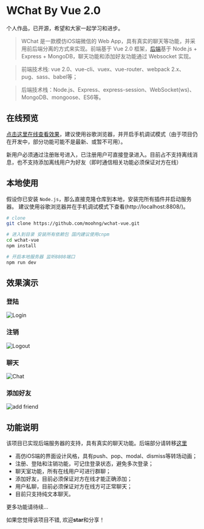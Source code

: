 # WChat By Vue 2.0

个人作品，已开源，希望和大家一起学习和进步。

> WChat 是一款模仿iOS端微信的 Web App，具有真实的聊天等功能，并采用前后端分离的方式来实现。前端基于 Vue 2.0 框架，[后端](https://github.com/moohng/wchat-sv)基于 Node.js + Express + MongoDB，聊天功能和添加好友功能通过 Websocket 实现。

> 前端技术栈: vue 2.0、vue-cli、vuex、vue-router、webpack 2.x、pug、sass、babel等；

> 后端技术栈：Node.js、Express、express-session、WebSocket(ws)、MongoDB、mongoose、ES6等。

## 在线预览

[点击这里在线查看效果](http://mohng.com/wchat-vue)，建议使用谷歌浏览器，并开启手机调试模式（由于项目仍在开发中，部分功能可能不是最新、或暂不可用）。

新用户必须通过注册账号进入，已注册用户可直接登录进入。目前占不支持离线消息，也不支持添加离线用户为好友（即时通信相关功能必须保证对方在线）

## 本地使用

假设你已安装 `Node.js`，那么直接克隆仓库到本地，安装完所有插件并启动服务器。
建议使用谷歌浏览器并在手机调试模式下查看(http://localhost:8808/)。

``` bash
# clone
git clone https://github.com/moohng/wchat-vue.git

# 进入到目录 安装所有依赖包 国内建议使用cnpm
cd wchat-vue
npm install

# 开启本地服务器 监听8808端口
npm run dev
```

## 效果演示

### 登陆

![Login](http://moohng.oss-cn-shenzhen.aliyuncs.com/wchat/login.gif)

### 注销

![Logout](http://moohng.oss-cn-shenzhen.aliyuncs.com/wchat/logout.gif)

### 聊天

![Chat](http://moohng.oss-cn-shenzhen.aliyuncs.com/wchat/chat.gif)

### 添加好友

![add friend](http://moohng.oss-cn-shenzhen.aliyuncs.com/wchat/add-friend.gif)

## 功能说明

该项目已实现后端服务器的支持，具有真实的聊天功能。后端部分请转移[这里](https://github.com/moohng/wchat-sv)

- 高仿iOS端的界面设计风格，具有push、pop、modal、dismiss等转场动画；
- 注册、登陆和注销功能，可记住登录状态，避免多次登录；
- 聊天室功能，所有在线用户可进行群聊；
- 添加好友，目前必须保证对方在线才能正确添加；
- 用户私聊，目前必须保证对方在线方可正常聊天；
- 目前只支持纯文本聊天。

更多功能请待续...


如果您觉得该项目不错, 欢迎**star**和分享！
